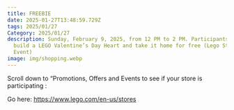 ```yaml
---
title: FREEBIE
date: 2025-01-27T13:48:59.729Z
tags: 2025/01/27
Category: 2025/01/27
description: Sunday, February 9, 2025, from 12 PM to 2 PM. Participants can
  build a LEGO Valentine’s Day Heart and take it home for free (Lego Store
  Event)
image: img/shopping.webp
---
```

   Scroll down to “Promotions, Offers and Events to see if your store is participating : <!--StartFragment-->

Go here: <https://www.lego.com/en-us/stores>

<!--EndFragment-->